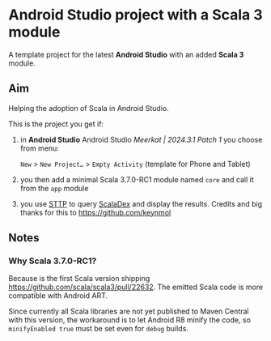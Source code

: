 # Android Studio project with a Scala 3 module

A template project for the latest **Android Studio** with an added **Scala 3** module.

## Aim

Helping the adoption of Scala in Android Studio.

This is the project you get if:

1. in **Android Studio** Android Studio _Meerkat | 2024.3.1 Patch 1_ you choose from menu:

    `New` > `New Project…` > `Empty Activity` (template for Phone and Tablet)

2. you then add a minimal Scala 3.7.0-RC1 module named `core` and call it from the `app` module

3. you use [STTP](https://github.com/softwaremill/sttp) to query [ScalaDex](https://index.scala-lang.org/)
and display the results. Credits and big thanks for this to https://github.com/keynmol

## Notes

### Why Scala 3.7.0-RC1?

Because is the first Scala version shipping https://github.com/scala/scala3/pull/22632.
The emitted Scala code is more compatible with Android ART.

Since currently all Scala libraries are not yet published to Maven Central with this version,
the workaround is to let Android R8 minify the code,
so `minifyEnabled true` must be set even for `debug` builds.
